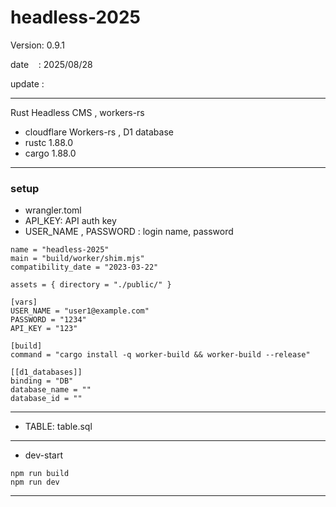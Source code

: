 ﻿# headless-2025

 Version: 0.9.1

 date    : 2025/08/28 

 update :

***

Rust Headless CMS , workers-rs

* cloudflare Workers-rs , D1 database
* rustc 1.88.0
* cargo 1.88.0

***
### setup
* wrangler.toml
* API_KEY: API auth key
* USER_NAME , PASSWORD : login name, password

```
name = "headless-2025"
main = "build/worker/shim.mjs"
compatibility_date = "2023-03-22"

assets = { directory = "./public/" }

[vars]
USER_NAME = "user1@example.com"
PASSWORD = "1234"
API_KEY = "123"

[build]
command = "cargo install -q worker-build && worker-build --release"

[[d1_databases]]
binding = "DB"
database_name = ""
database_id = ""

```
***
* TABLE: table.sql
***
* dev-start
```
npm run build
npm run dev
```
***

